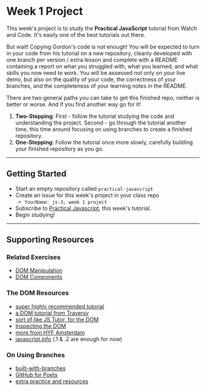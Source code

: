 # Week 1 Project

This week's project is to study the __Practical JavaScript__ tutorial from Watch and Code.  It's easily one of the best tutorials out there.

But wait!  Copying Gordon's code is not enough!  You will be expected to turn in your code from his tutorial on a new repository, cleanly developed with one branch per version / extra lesson and complete with a README containing a report on what you struggled with, what you learned, and what skills you now need to work.   You will be assessed not only on your live demo, but also on the quality of your code, the correctness of your branches, and the completeness of your learning notes in the README.

There are two general paths you can take to get this finished repo, neither is better or worse.  And if you find another way go for it!
1. __Two-Stepping__: First - follow the tutorial studying the code and understanding the project.  Second - go through the tutorial another time, this time around focusing on using branches to create a finished repository.
2. __One-Stepping__: Follow the tutorial once more slowly, carefully building your finished repository as you go.


---

## Getting Started

* Start an empty repository called ```practical-javascript```
* Create an issue for this week's project in your class repo
    * ```YourName: js-3, week 1 project```
* Subscribe to [Practical Javascript](https://watchandcode.com/p/practical-javascript), this week's tutorial.
* Begin studying!


---

## Supporting Resources

### Related Exercises
* [DOM Manipulation](./dom-manipulation)
* [DOM Components](./dom-components)

### The DOM Resources
* [super highly recommended tutorial](https://dom-tutorials.appspot.com/static/index.html)
* [a DOM tutorial from Traversy](https://www.youtube.com/playlist?list=PLillGF-RfqbYE6Ik_EuXA2iZFcE082B3s)
* [sort of like JS Tutor, for the DOM](https://software.hixie.ch/utilities/js/live-dom-viewer/)
* [Inspecting the DOM](https://hackyourfuture.be/inspecting-the-dom/)
* [more from HYF Amsterdam](https://github.com/HackYourFuture/JavaScript2/blob/master/Week1/README.md)
* [javascript.info](https://javascript.info/document) (.1 & .2 are enough for now)

### On Using Branches
* [built-with-branches](https://github.com/HackYourFutureBelgium/built-with-branches)
* [GitHub for Poets](https://www.youtube.com/playlist?list=PLRqwX-V7Uu6ZF9C0YMKuns9sLDzK6zoiV)
* [extra practice and resources](https://github.com/HackYourFutureBelgium/git-github-practice/wiki)


